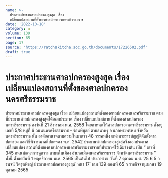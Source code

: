 ```yaml
---
name: >-
  ประกาศประธานศาลปกครองสูงสุด เรื่อง
  เปลี่ยนแปลงสถานที่ตั้งของศาลปกครองนครศรีธรรมราช
date: '2022-10-18'
category: ก
volume: 139
section: 65
page: 17
source: 'https://ratchakitcha.soc.go.th/documents/17226502.pdf'
draft: true
---
```


# ประกาศประธานศาลปกครองสูงสุด เรื่อง เปลี่ยนแปลงสถานที่ตั้งของศาลปกครองนครศรีธรรมราช

ประกาศประธานศาลปกครองสูงสุด เรื่อง เปลี่ยนแปลงสถานที่ตั้งของศาลปกครองนครศรีธรรมราช ตามที่ประธานศาลปกครองสูงสุดได้ออกประกาศ เรื่อง เปลี่ยนแปลงสถานที่ตั้งของศาลปกครอง นครศรีธรรมราช ลงวันที่ 21 สิงหาคม พ.ศ. 2558 โดยกาหนดให้ศาลปกครองนครศรีธรรมราช ตั้งอยู่เลขที่ 5/8 หมู่ที่ 6 ถนนนครศรีธรรมราช - ร่อนพิบูลย์ ตาบลนาพรุ อาเภอพระพรหม จังหวัดนครศรีธรรมราช นั้น อาศัยอานาจตามความในมาตรา 48 วรรคหนึ่ง แห่งพระราชบัญญัติจัดตั้งศาลปกครอง และวิธีพิจารณาคดีปกครอง พ.ศ. 2542 ประธานศาลปกครองสูงสุดจึงออกประกาศเปลี่ยนแปลง สถานที่ตั้งของศาลปกครองนครศรีธรรมราชจากที่ประกาศไว้เดิมข้างต้น เป็น “ เลขที่ 345 ถนนพัฒนาการคูขวาง ตาบลในเมือง อำเภอเมืองนครศรีธรรมราช จังหวัดนครศรีธรรมราช ” ทั้งนี้ ตั้งแต่วันที่ 1 พฤศจิกายน พ.ศ. 2565 เป็นต้นไป ประกาศ ณ วันที่ 7 ตุลาคม พ.ศ. 25 6 5 วรพจน์ วิศรุตพิชญ์ ประธานศาลปกครองสูงสุด ้ หนา 17 ่ เลม 139 ตอนที่ 65 ก ราชกิจจานุเบกษา 19 ตุลาคม 2565
